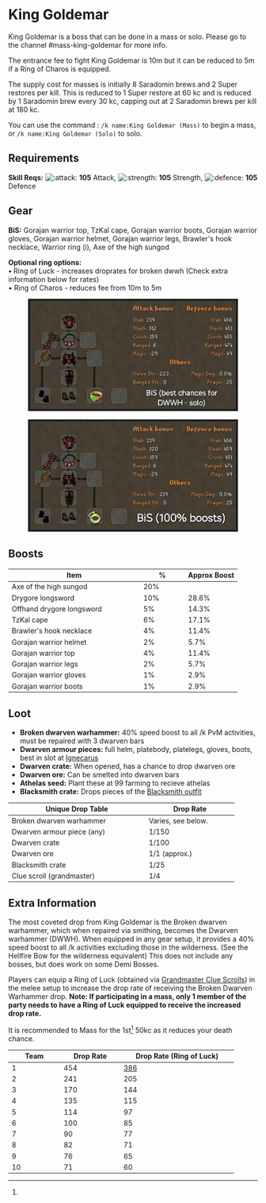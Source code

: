 # King Goldemar

King Goldemar is a boss that can be done in a mass or solo. Please go to the channel #mass-king-goldemar for more info.

The entrance fee to fight King Goldemar is 10m but it can be reduced to 5m if a Ring of Charos is equipped.

The supply cost for masses is initially 8 Saradomin brews and 2 Super restores per kill. This is reduced to 1 Super restore at 60 kc and is reduced by 1 Saradomin brew every 30 kc, capping out at 2 Saradomin brews per kill at 180 kc.

You can use the command : `/k name:King Goldemar (Mass)` to begin a mass, or `/k name:King Goldemar (Solo)` to solo.

## Requirements

**Skill Reqs:** ![:attack:](https://cdn.discordapp.com/emojis/630911039969427467.png?v=1) **105** Attack, ![:strength:](https://cdn.discordapp.com/emojis/630911040481263617.png?v=1) **105** Strength, ![:defence:](https://cdn.discordapp.com/emojis/630911040393052180.png?v=1) **105** Defence

## Gear

**BiS:** Gorajan warrior top, TzKal cape, Gorajan warrior boots, Gorajan warrior gloves, Gorajan warrior helmet, Gorajan warrior legs, Brawler's hook necklace, Warrior ring (i), Axe of the high sungod

**Optional ring options:** \
**•** Ring of Luck - increases droprates for broken dwwh (Check extra information below for rates)\
• Ring of Charos - reduces fee from 10m to 5m

<div>

<figure><img src="../../.gitbook/assets/image.jpg" alt=""><figcaption></figcaption></figure>

 

<figure><img src="../../.gitbook/assets/image-1.jpg" alt=""><figcaption></figcaption></figure>

</div>

## Boosts

<table data-header-hidden><thead><tr><th width="252">Item</th><th width="76.33333333333331">%</th><th data-hidden>Approx Boost</th></tr></thead><tbody><tr><td>Axe of the high sungod</td><td>20%</td><td></td></tr><tr><td>Drygore longsword</td><td>10%</td><td>28.6%</td></tr><tr><td>Offhand drygore longsword</td><td>5%</td><td>14.3%</td></tr><tr><td>TzKal cape</td><td>6%</td><td>17.1%</td></tr><tr><td>Brawler's hook necklace</td><td>4%</td><td>11.4%</td></tr><tr><td>Gorajan warrior helmet</td><td>2%</td><td>5.7%</td></tr><tr><td>Gorajan warrior top</td><td>4%</td><td>11.4%</td></tr><tr><td>Gorajan warrior legs</td><td>2%</td><td>5.7%</td></tr><tr><td>Gorajan warrior gloves</td><td>1%</td><td>2.9%</td></tr><tr><td>Gorajan warrior boots</td><td>1%</td><td>2.9%</td></tr></tbody></table>

## Loot

* **Broken dwarven warhammer:** 40% speed boost to all /k PvM activities, must be repaired with 3 dwarven bars
* **Dwarven armour pieces:** full helm, platebody, platelegs, gloves, boots, best in slot at [Ignecarus](ignecarus.md)
* **Dwarven crate:** When opened, has a chance to drop dwarven ore
* **Dwarven ore:** Can be smelted into dwarven bars
* **Athelas seed:** Plant these at 99 farming to recieve athelas
* **Blacksmith crate:** Drops pieces of the [Blacksmith outfit](https://bso-wiki.oldschool.gg/custom-items/equippables#blacksmith-equipment)

<table><thead><tr><th width="263">Unique Drop Table</th><th width="166">Drop Rate</th></tr></thead><tbody><tr><td>Broken dwarven warhammer</td><td>Varies, see below.</td></tr><tr><td>Dwarven armour piece (any)</td><td>1/150</td></tr><tr><td>Dwarven crate</td><td>1/100</td></tr><tr><td>Dwarven ore</td><td>1/1 (approx.)</td></tr><tr><td>Blacksmith crate</td><td>1/25</td></tr><tr><td>Clue scroll (grandmaster)</td><td>1/4</td></tr></tbody></table>

## Extra Information

The most coveted drop from King Goldemar is the Broken dwarven warhammer, which when repaired via smithing, becomes the Dwarven warhammer (DWWH). When equipped in any gear setup, it provides a 40% speed boost to all /k activities excluding those in the wilderness. (See the Hellfire Bow for the wilderness equivalent) This does not include any bosses, but does work on some Demi Bosses.

Players can equip a Ring of Luck (obtained via [Grandmaster Clue Scrolls](https://bso-wiki.oldschool.gg/custom-items/grandmaster-clues)) in the melee setup to increase the drop rate of receiving the Broken Dwarven Warhammer drop. **Note: If participating in a mass, only 1 member of the party needs to have a Ring of Luck equipped to receive the increased drop rate.**

It is recommended to Mass for the 1st[^1] 50kc as it reduces your death chance.

<table data-full-width="false"><thead><tr><th width="91">Team</th><th width="107">Drop Rate</th><th width="216">Drop Rate (Ring of Luck)</th></tr></thead><tbody><tr><td>1</td><td>454</td><td><a data-footnote-ref href="#user-content-fn-2">386</a></td></tr><tr><td>2</td><td>241</td><td>205</td></tr><tr><td>3</td><td>170</td><td>144</td></tr><tr><td>4</td><td>135</td><td>115</td></tr><tr><td>5</td><td>114</td><td>97</td></tr><tr><td>6</td><td>100</td><td>85</td></tr><tr><td>7</td><td>90</td><td>77</td></tr><tr><td>8</td><td>82</td><td>71</td></tr><tr><td>9</td><td>76</td><td>65</td></tr><tr><td>10</td><td>71</td><td>60</td></tr></tbody></table>

[^1]: 

[^2]: 

